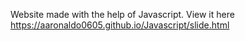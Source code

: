Website made with the help of Javascript.
View it here https://aaronaldo0605.github.io/Javascript/slide.html
